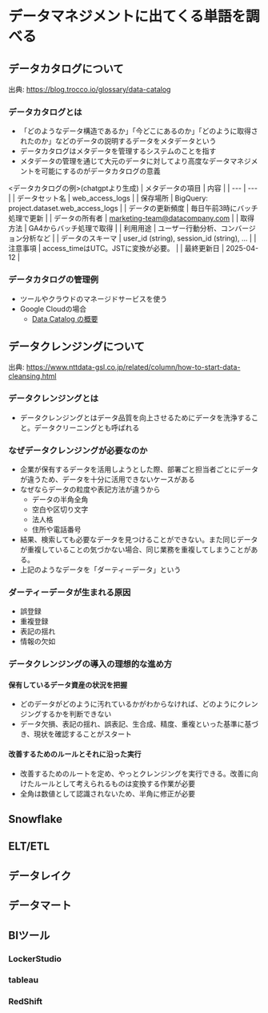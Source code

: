 # データマネジメントに出てくる単語を調べる

## データカタログについて

出典: https://blog.trocco.io/glossary/data-catalog

### データカタログとは
- 「どのようなデータ構造であるか」「今どこにあるのか」「どのように取得されたのか」などのデータの説明するデータをメタデータという
- データカタログはメタデータを管理するシステムのことを指す
- メタデータの管理を通じて大元のデータに対してより高度なデータマネジメントを可能にするのがデータカタログの意義

<データカタログの例>(chatgptより生成)
| メタデータの項目 | 内容 |
| --- | --- |
| データセット名 | web_access_logs |
| 保存場所 | BigQuery: project.dataset.web_access_logs |
| データの更新頻度 | 毎日午前3時にバッチ処理で更新 |
| データの所有者 | marketing-team@datacompany.com |
| 取得方法 | GA4からバッチ処理で取得 |
| 利用用途 | ユーザー行動分析、コンバージョン分析など |
| データのスキーマ | user_id (string), session_id (string), ... |
| 注意事項 | access_timeはUTC。JSTに変換が必要。 |
| 最終更新日 | 2025-04-12 |


### データカタログの管理例
- ツールやクラウドのマネージドサービスを使う
- Google Cloudの場合
  - [Data Catalog の概要](https://cloud.google.com/data-catalog/docs/concepts/overview?hl=ja)


## データクレンジングについて

出典: https://www.nttdata-gsl.co.jp/related/column/how-to-start-data-cleansing.html

### データクレンジングとは
- データクレンジングとはデータ品質を向上させるためにデータを洗浄すること。データクリーニングとも呼ばれる

### なぜデータクレンジングが必要なのか
- 企業が保有するデータを活用しようとした際、部署ごと担当者ごとにデータが違うため、データを十分に活用できないケースがある
- なぜならデータの粒度や表記方法が違うから
  - データの半角全角
  - 空白や区切り文字
  - 法人格
  - 住所や電話番号
- 結果、検索しても必要なデータを見つけることができない。また同じデータが重複していることの気づかない場合、同じ業務を重複してしまうことがある。
- 上記のようなデータを「ダーティーデータ」という

### ダーティーデータが生まれる原因
- 誤登録
- 重複登録
- 表記の揺れ
- 情報の欠如

### データクレンジングの導入の理想的な進め方

#### 保有しているデータ資産の状況を把握
- どのデータがどのように汚れているかがわからなければ、どのようにクレンジングするかを判断できない
- データ欠損、表記の揺れ、誤表記、生合成、精度、重複といった基準に基づき、現状を確認することがスタート

#### 改善するためのルールとそれに沿った実行
- 改善するためのルートを定め、やっとクレンジングを実行できる。改善に向けたルールとして考えられるものは変換する作業が必要
- 全角は数値として認識されないため、半角に修正が必要


## Snowflake

## ELT/ETL

## データレイク

## データマート

## BIツール

### LockerStudio

### tableau

### RedShift





